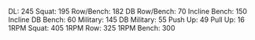 DL: 245
 Squat: 195
 Row/Bench: 182
 DB Row/Bench: 70
 Incline Bench: 150
 Incline DB Bench: 60
 Military: 145
 DB Military: 55
 Push Up: 49
 Pull Up: 16
 1RPM Squat: 405
 1RPM Row: 325
 1RPM Bench: 300
